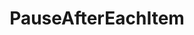 ---
optionsClassName: PauseAfterEachItemOptions
optionsClassFullName: MigrationTools.Enrichers.PauseAfterEachItemOptions
configurationSamples:
- name: defaults
  order: 2
  description: 
  code: There are no defaults! Check the sample for options!
  sampleFor: MigrationTools.Enrichers.PauseAfterEachItemOptions
- name: sample
  order: 1
  description: 
  code: There is no sample, but you can check the classic below for a general feel.
  sampleFor: MigrationTools.Enrichers.PauseAfterEachItemOptions
- name: classic
  order: 3
  description: 
  code: >-
    {
      "$type": "PauseAfterEachItemOptions",
      "Enabled": false,
      "OptionFor": "PauseAfterEachItem",
      "RefName": null
    }
  sampleFor: MigrationTools.Enrichers.PauseAfterEachItemOptions
description: missing XML code comments
className: PauseAfterEachItem
typeName: ProcessorEnrichers
architecture: 
options:
- parameterName: Enabled
  type: Boolean
  description: If enabled this will run this migrator
  defaultValue: true
- parameterName: OptionFor
  type: String
  description: missing XML code comments
  defaultValue: missing XML code comments
- parameterName: RefName
  type: String
  description: For internal use
  defaultValue: missing XML code comments
status: missing XML code comments
processingTarget: missing XML code comments
classFile: src/MigrationTools/Processors/Enrichers/PauseAfterEachItem.cs
optionsClassFile: src/MigrationTools/Processors/Enrichers/PauseAfterEachItemOptions.cs
notes:
  exists: false
  path: docs/Reference/ProcessorEnrichers/PauseAfterEachItem-notes.md
  markdown: ''

redirectFrom:
- /Reference/ProcessorEnrichers/PauseAfterEachItemOptions/
layout: reference
toc: true
permalink: /Reference/ProcessorEnrichers/PauseAfterEachItem/
title: PauseAfterEachItem
categories:
- ProcessorEnrichers
- 
topics:
- topic: notes
  path: docs/Reference/ProcessorEnrichers/PauseAfterEachItem-notes.md
  exists: false
  markdown: ''
- topic: introduction
  path: docs/Reference/ProcessorEnrichers/PauseAfterEachItem-introduction.md
  exists: false
  markdown: ''

---